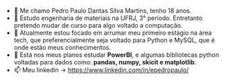 - 👋 Me chamo Pedro Paulo Dantas Silva Martins, tenho 18 anos.
- 👾 Estudo engenharia de materiais na UFRJ, 3° período. Entretanto pretendo mudar de curso para algo voltado a computação. 
- 👀 Atualmente estou focado em arrumar meu primeiro estágio na área tech, que preferencialmente seja voltado para Python e MySQL, que é onde estão meus conhecimentos.
- 🤖 Está nos meus planos estudar **PowerBI**, e algumas bibliotecas python voltadas para dados como: **pandas, numpy, skicit e matplotlib**.
- 📫 Meu linkedin -> https://www.linkedin.com/in/epedropaulo/

<!---
epedropaulo/epedropaulo is a ✨ special ✨ repository because its `README.md` (this file) appears on your GitHub profile.
You can click the Preview link to take a look at your changes.
--->

